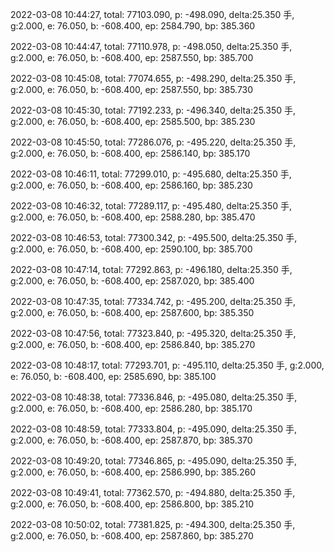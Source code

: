 2022-03-08 10:44:27, total: 77103.090, p: -498.090, delta:25.350 手, g:2.000, e: 76.050, b: -608.400, ep: 2584.790, bp: 385.360

2022-03-08 10:44:47, total: 77110.978, p: -498.050, delta:25.350 手, g:2.000, e: 76.050, b: -608.400, ep: 2587.550, bp: 385.700

2022-03-08 10:45:08, total: 77074.655, p: -498.290, delta:25.350 手, g:2.000, e: 76.050, b: -608.400, ep: 2587.550, bp: 385.730

2022-03-08 10:45:30, total: 77192.233, p: -496.340, delta:25.350 手, g:2.000, e: 76.050, b: -608.400, ep: 2585.500, bp: 385.230

2022-03-08 10:45:50, total: 77286.076, p: -495.220, delta:25.350 手, g:2.000, e: 76.050, b: -608.400, ep: 2586.140, bp: 385.170

2022-03-08 10:46:11, total: 77299.010, p: -495.680, delta:25.350 手, g:2.000, e: 76.050, b: -608.400, ep: 2586.160, bp: 385.230

2022-03-08 10:46:32, total: 77289.117, p: -495.480, delta:25.350 手, g:2.000, e: 76.050, b: -608.400, ep: 2588.280, bp: 385.470

2022-03-08 10:46:53, total: 77300.342, p: -495.500, delta:25.350 手, g:2.000, e: 76.050, b: -608.400, ep: 2590.100, bp: 385.700

2022-03-08 10:47:14, total: 77292.863, p: -496.180, delta:25.350 手, g:2.000, e: 76.050, b: -608.400, ep: 2587.020, bp: 385.400

2022-03-08 10:47:35, total: 77334.742, p: -495.200, delta:25.350 手, g:2.000, e: 76.050, b: -608.400, ep: 2587.600, bp: 385.350

2022-03-08 10:47:56, total: 77323.840, p: -495.320, delta:25.350 手, g:2.000, e: 76.050, b: -608.400, ep: 2586.840, bp: 385.270

2022-03-08 10:48:17, total: 77293.701, p: -495.110, delta:25.350 手, g:2.000, e: 76.050, b: -608.400, ep: 2585.690, bp: 385.100

2022-03-08 10:48:38, total: 77336.846, p: -495.080, delta:25.350 手, g:2.000, e: 76.050, b: -608.400, ep: 2586.280, bp: 385.170

2022-03-08 10:48:59, total: 77333.804, p: -495.090, delta:25.350 手, g:2.000, e: 76.050, b: -608.400, ep: 2587.870, bp: 385.370

2022-03-08 10:49:20, total: 77346.865, p: -495.090, delta:25.350 手, g:2.000, e: 76.050, b: -608.400, ep: 2586.990, bp: 385.260

2022-03-08 10:49:41, total: 77362.570, p: -494.880, delta:25.350 手, g:2.000, e: 76.050, b: -608.400, ep: 2586.800, bp: 385.210

2022-03-08 10:50:02, total: 77381.825, p: -494.300, delta:25.350 手, g:2.000, e: 76.050, b: -608.400, ep: 2587.860, bp: 385.270
